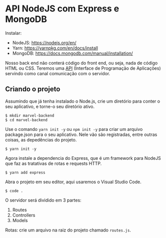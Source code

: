# API NodeJS com Express e MongoDB

Instalar:

- NodeJS: https://nodejs.org/en/
- Yarn: https://yarnpkg.com/en/docs/install
- MongoDB: https://docs.mongodb.com/manual/installation/


Nosso back end não conterá código do front end, ou seja, nada de código HTML ou CSS. Teremos uma [API](https://www.redhat.com/pt-br/topics/api/what-are-application-programming-interfaces) (Interface de Programação de Aplicações) servindo como canal comunicação com o servidor.


## Criando o projeto

Assumindo que já tenha instalado o Node.js, crie um diretório para conter o seu aplicativo, e torne-o seu diretório ativo.

```
$ mkdir marvel-backend
$ cd marvel-backend
```

Use o comando `yarn init -y` ou `npm init -y` para criar um arquivo package.json para o seu aplicativo. Nele vão são registradas, entre outras coisas, as depedências do projeto.

```
$ yarn init -y
```

Agora instale a dependencia do Express, que é um framework para NodeJS que faz as tratativas de rotas e requests HTTP.

```
$ yarn add express
```

Abra o projeto em seu editor, aqui usaremos o Visual Studio Code.

```
$ code .
```

O servidor será dividido em 3 partes:
1. Routes
2. Controllers
3. Models

Rotas: crie um arquivo na raiz do projeto chamado `routes.js`.

